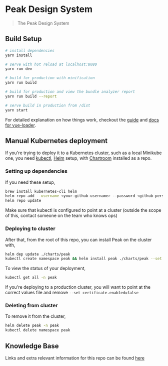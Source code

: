 # Peak Design System

> The Peak Design System

## Build Setup

``` bash
# install dependencies
yarn install

# serve with hot reload at localhost:8080
yarn run dev

# build for production with minification
yarn run build

# build for production and view the bundle analyzer report
yarn run build --report

# serve build in production from /dist
yarn start
```

For detailed explanation on how things work, checkout the [guide](http://vuejs-templates.github.io/webpack/) and [docs for vue-loader](http://vuejs.github.io/vue-loader).

## Manual Kubernetes deployment

If you're trying to deploy it to a Kubernetes cluster, such as a local Minikube one, you need [kubectl](https://kubernetes.io/docs/reference/kubectl/overview/), [Helm](https://helm.sh/) setup, with [Chartroom](https://github.com/wealthbar/chartroom) installed as a repo.

### Setting up dependencies
If you need these setup,

``` bash
brew install kubernetes-cli helm
helm repo add --username <your-github-username> --password <github-personal-access-token> chartroom 'https://raw.githubusercontent.com/WealthBar/chartroom/master/'
helm repo update
```

Make sure that kubectl is configured to point at a cluster (outside the scope of this, contact someone on the team who knows ops)

### Deploying to cluster

After that, from the root of this repo, you can install Peak on the cluster with,

``` bash
helm dep update ./charts/peak
kubectl create namespace peak && helm install peak ./charts/peak --set certificate.enabled=false --namespace peak
```

To view the status of your deployment,

``` bash
kubectl get all -n peak
```

If you're deploying to a production cluster, you will want to point at the correct values file and remove `--set certificate.enabled=false`

### Deleting from cluster

To remove it from the cluster,

``` bash
helm delete peak -n peak
kubectl delete namespace peak
```

## Knowledge Base

Links and extra relevant information for this repo can be found [here](https://paper.dropbox.com/doc/WSH2FfqsF4M4lrXLFs73E)
